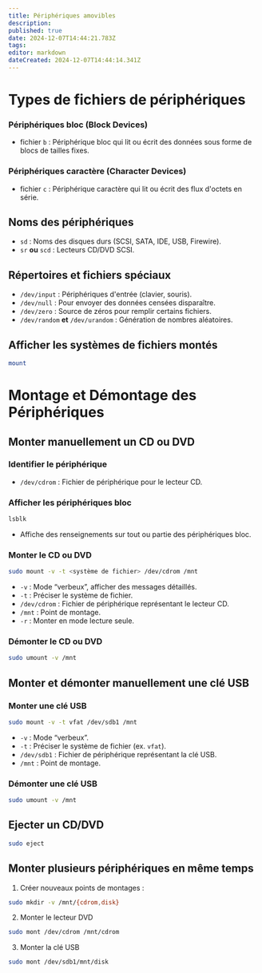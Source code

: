 ```yaml
---
title: Périphériques amovibles
description: 
published: true
date: 2024-12-07T14:44:21.783Z
tags: 
editor: markdown
dateCreated: 2024-12-07T14:44:14.341Z
---
```


# Types de fichiers de périphériques

### Périphériques bloc (Block Devices)

- fichier `b` : Périphérique bloc qui lit ou écrit des données sous forme de blocs de tailles fixes.

### Périphériques caractère (Character Devices)

- fichier `c` : Périphérique caractère qui lit ou écrit des flux d'octets en série.

## Noms des périphériques

- `sd` : Noms des disques durs (SCSI, SATA, IDE, USB, Firewire).
- `sr` **ou** `scd` : Lecteurs CD/DVD SCSI.

## Répertoires et fichiers spéciaux

- `/dev/input` : Périphériques d'entrée (clavier, souris).    
- `/dev/null` : Pour envoyer des données censées disparaître.    
- `/dev/zero` : Source de zéros pour remplir certains fichiers.    
- `/dev/random` **et** `/dev/urandom` : Génération de nombres aléatoires.

## Afficher les systèmes de fichiers montés
```bash
mount
```

# Montage et Démontage des Périphériques

## Monter manuellement un CD ou DVD

### Identifier le périphérique

+ `/dev/cdrom` : Fichier de périphérique pour le lecteur CD.

### Afficher les périphériques bloc

```bash
lsblk
```
- Affiche des renseignements sur tout ou partie des périphériques bloc.

### Monter le CD ou DVD

```bash
sudo mount -v -t <système de fichier> /dev/cdrom /mnt
```
- `-v` : Mode “verbeux”, afficher des messages détaillés.    
- `-t` : Préciser le système de fichier.    
- `/dev/cdrom` : Fichier de périphérique représentant le lecteur CD.    
- `/mnt` : Point de montage.    
- `-r` : Monter en mode lecture seule.

### Démonter le CD ou DVD

```bash
sudo umount -v /mnt
```

## Monter et démonter manuellement une clé USB

### Monter une clé USB

```BASH
sudo mount -v -t vfat /dev/sdb1 /mnt
```
- `-v` : Mode “verbeux”.    
- `-t` : Préciser le système de fichier (ex. `vfat`).    
- `/dev/sdb1` : Fichier de périphérique représentant la clé USB.    
- `/mnt` : Point de montage.

### Démonter une clé USB

```BASH
sudo umount -v /mnt
```

## Ejecter un CD/DVD

```bash
sudo eject
```

## Monter plusieurs périphériques en même temps

1. Créer nouveaux points de montages :

```bash
sudo mkdir -v /mnt/{cdrom,disk}
```

2. Monter le lecteur DVD

```bash
sudo mont /dev/cdrom /mnt/cdrom
```

3. Monter la clé USB

```bash
sudo mont /dev/sdb1/mnt/disk
```